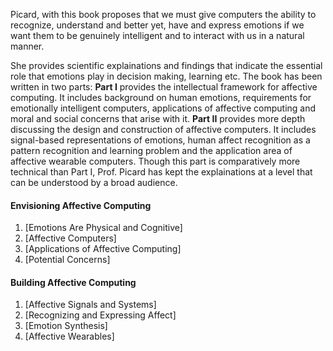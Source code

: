 Picard, with this book proposes that we must give computers the ability to recognize, understand and better yet, have and express emotions if we want them to be genuinely intelligent and to interact with us in a natural manner.

She provides scientific explainations and findings that indicate the essential role that emotions play in decision making, learning etc. The book has been written in two parts: **Part I** provides the intellectual framework for affective computing. It includes background on human emotions, requirements for emotionally intelligent computers, applications of affective computing and moral and social concerns that arise with it. **Part II** provides more depth discussing the design and construction of affective computers. It includes signal-based representations of emotions, human affect recognition as a pattern recognition and learning problem and the application area of affective wearable computers. Though this part is comparatively more technical than Part I, Prof. Picard has kept the explainations at a level that can be understood by a broad audience.

#### Envisioning Affective Computing
  1. [Emotions Are Physical and Cognitive]
  2. [Affective Computers]
  3. [Applications of Affective Computing]
  4. [Potential Concerns]

#### Building Affective Computing
  1. [Affective Signals and Systems]
  2. [Recognizing and Expressing Affect]
  3. [Emotion Synthesis]
  4. [Affective Wearables]
